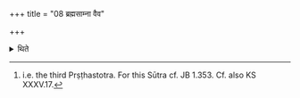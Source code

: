 +++
title = "08 ब्रह्मसाम्ना वैव"

+++

<details><summary>थिते</summary>

8. Or (they should sing) the (normal) Brahmasāman[^1] only (on this Saman) (instead of the Naudhasa).   

[^1]: i.e. the third Prṣṭhastotra. For this Sūtra cf. JB 1.353. Cf. also KS XXXV.17.  
</details>
